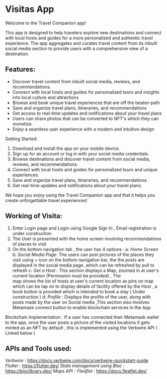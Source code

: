 # Visitas App

Welcome to the Travel Companion app!

This app is designed to help travelers explore new destinations and connect with local hosts and guides for a more personalized and authentic travel experience. The app aggregates and curates travel content from its inbuilt social media section to provide users with a comprehensive view of a destination.

## Features:
- Discover travel content from inbuilt social media, reviews, and recommendations.
- Connect with local hosts and guides for personalized tours and insights into local culture and attractions
- Browse and book unique travel experiences that are off the beaten path
- Save and organize travel plans, itineraries, and recommendations
- Get access to real-time updates and notifications about your travel plans
- Users can share photos that can be converted to NFT's which they can monetize. 
- Enjoy a seamless user experience with a modern and intuitive design

Getting Started:
1. Download and install the app on your mobile device.
2. Sign up for an account or log in with your social media credentials.
3. Browse destinations and discover travel content from social media, reviews, and recommendations.
4. Connect with local hosts and guides for personalized tours and unique experiences.
5. Save and organize travel plans, itineraries, and recommendations.
6. Get real-time updates and notifications about your travel plans.

We hope you enjoy using the Travel Companion app and that it helps you create unforgettable travel experiences!


## Working of Visita:

1. Enter Login page and Login using Google Sign In , Email registration is under construction
2. The User is presented with the home screen involving recommendations of places to visit
3. On the bottom navigation tab , the user has 4 options : 
    a: *Home Screen*
    b: *Social Media Page*: The users can post pictures of the places they visit using + icon on the bottom navigation bar, the 
         the posts are displayed in the social media page ,which can be refreshed by pull to refresh
    c: *Get a Host* : This section displays a Map, zoomed in at user's current location (Permission must be provided) , The        
        map shows the list of hosts at user's current location as pins on map which can be tap on to display details of facility
        offered by the Host , a book button is provided which is intended to book a stay ( Under construction )
    d: *Profile* : Displays the profile of the user, along with posts made by the user on Social media ,This section also involves
        Metamask connect button to enable blockchain services in the App
        
Blockchain Implementation : If a user has connected their Metamask wallet to the app, once the user posts a picture of the visited locations it gets minted as an NFT by default , this is implemented using the Verbwire API ( Linked below )

## APIs and Tools used:

*Verbwire* : https://docs.verbwire.com/docs/verbwire-quickstart-guide
*Flutter* : https://flutter.dev/
*State management using Bloc* : https://bloclibrary.dev/
*Maps API - Fleaflet* : https://docs.fleaflet.dev/

